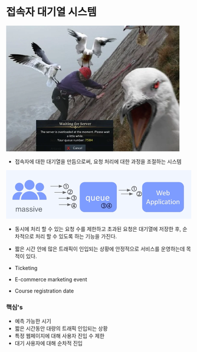 # 접속자 대기열 시스템

![img_1.png](img_1.png)

- 접속자에 대한 대기열을 만듬으로써, 요청 처리에 대한 과정을 조절하는 시스템

![img.png](img.png)

- 동시에 처리 할 수 있는 요청 수를 제한하고 초과된 요청은 대기열에 저장한 후, 순차적으로 처리 할 수 있도록 하는 기능을 가진다.
- 짧은 시간 안에 많은 트래픽이 인입되는 상황에 안정적으로 서비스를 운영하는데 목적이 있다.

- Ticketing
- E-commerce marketing event
- Course registration date

### 핵심's
- 예측 가능한 시기
- 짧은 시간동안 대량의 트래픽 인입되는 상황
- 특정 웹페이지에 대해 사용자 진입 수 제한
- 대기 사용자에 대해 순차적 진입
